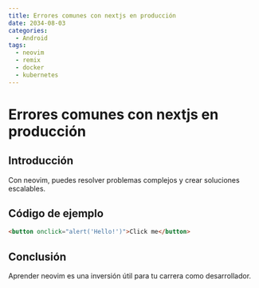 ```yaml
---
title: Errores comunes con nextjs en producción
date: 2034-08-03
categories:
  - Android
tags:
  - neovim
  - remix
  - docker
  - kubernetes
---
```


# Errores comunes con nextjs en producción

## Introducción

Con neovim, puedes resolver problemas complejos y crear soluciones escalables.

## Código de ejemplo

```html
<button onclick="alert('Hello!')">Click me</button>
```

## Conclusión

Aprender neovim es una inversión útil para tu carrera como desarrollador.
